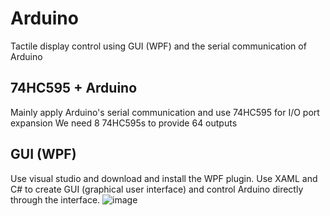 
# Arduino
Tactile display control using GUI (WPF) and the serial communication of Arduino

## 74HC595 + Arduino 
Mainly apply Arduino's serial communication and use 74HC595 for I/O port expansion
We need 8 74HC595s to provide 64 outputs

## GUI (WPF)
Use visual studio and download and install the WPF plugin.
Use XAML and C# to create GUI (graphical user interface) and control Arduino directly through the interface.
![image](https://user-images.githubusercontent.com/69028638/191703777-ccaaa60a-d039-474e-9157-c7e07afa2e75.png)
